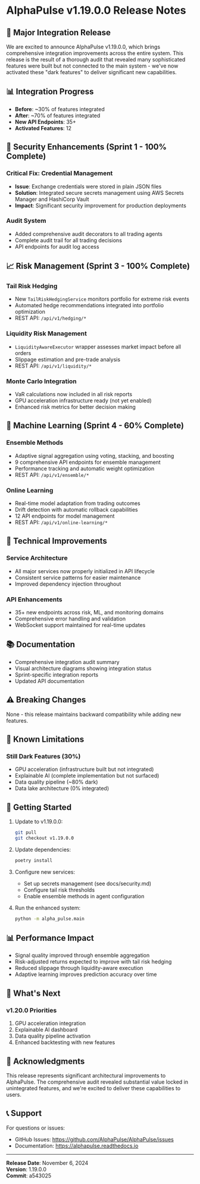 # AlphaPulse v1.19.0.0 Release Notes

## 🎉 Major Integration Release

We are excited to announce AlphaPulse v1.19.0.0, which brings comprehensive integration improvements across the entire system. This release is the result of a thorough audit that revealed many sophisticated features were built but not connected to the main system - we've now activated these "dark features" to deliver significant new capabilities.

## 📊 Integration Progress

- **Before**: ~30% of features integrated
- **After**: ~70% of features integrated
- **New API Endpoints**: 35+
- **Activated Features**: 12

## 🔐 Security Enhancements (Sprint 1 - 100% Complete)

### Critical Fix: Credential Management
- **Issue**: Exchange credentials were stored in plain JSON files
- **Solution**: Integrated secure secrets management using AWS Secrets Manager and HashiCorp Vault
- **Impact**: Significant security improvement for production deployments

### Audit System
- Added comprehensive audit decorators to all trading agents
- Complete audit trail for all trading decisions
- API endpoints for audit log access

## 📈 Risk Management (Sprint 3 - 100% Complete)

### Tail Risk Hedging
- New `TailRiskHedgingService` monitors portfolio for extreme risk events
- Automated hedge recommendations integrated into portfolio optimization
- REST API: `/api/v1/hedging/*`

### Liquidity Risk Management
- `LiquidityAwareExecutor` wrapper assesses market impact before all orders
- Slippage estimation and pre-trade analysis
- REST API: `/api/v1/liquidity/*`

### Monte Carlo Integration
- VaR calculations now included in all risk reports
- GPU acceleration infrastructure ready (not yet enabled)
- Enhanced risk metrics for better decision making

## 🤖 Machine Learning (Sprint 4 - 60% Complete)

### Ensemble Methods
- Adaptive signal aggregation using voting, stacking, and boosting
- 9 comprehensive API endpoints for ensemble management
- Performance tracking and automatic weight optimization
- REST API: `/api/v1/ensemble/*`

### Online Learning
- Real-time model adaptation from trading outcomes
- Drift detection with automatic rollback capabilities
- 12 API endpoints for model management
- REST API: `/api/v1/online-learning/*`

## 🔧 Technical Improvements

### Service Architecture
- All major services now properly initialized in API lifecycle
- Consistent service patterns for easier maintenance
- Improved dependency injection throughout

### API Enhancements
- 35+ new endpoints across risk, ML, and monitoring domains
- Comprehensive error handling and validation
- WebSocket support maintained for real-time updates

## 📚 Documentation

- Comprehensive integration audit summary
- Visual architecture diagrams showing integration status
- Sprint-specific integration reports
- Updated API documentation

## ⚠️ Breaking Changes

None - this release maintains backward compatibility while adding new features.

## 🚧 Known Limitations

### Still Dark Features (30%)
- GPU acceleration (infrastructure built but not integrated)
- Explainable AI (complete implementation but not surfaced)
- Data quality pipeline (~80% dark)
- Data lake architecture (0% integrated)

## 🚀 Getting Started

1. Update to v1.19.0.0:
   ```bash
   git pull
   git checkout v1.19.0.0
   ```

2. Update dependencies:
   ```bash
   poetry install
   ```

3. Configure new services:
   - Set up secrets management (see docs/security.md)
   - Configure tail risk thresholds
   - Enable ensemble methods in agent configuration

4. Run the enhanced system:
   ```bash
   python -m alpha_pulse.main
   ```

## 📊 Performance Impact

- Signal quality improved through ensemble aggregation
- Risk-adjusted returns expected to improve with tail risk hedging
- Reduced slippage through liquidity-aware execution
- Adaptive learning improves prediction accuracy over time

## 🔮 What's Next

### v1.20.0 Priorities
1. GPU acceleration integration
2. Explainable AI dashboard
3. Data quality pipeline activation
4. Enhanced backtesting with new features

## 🙏 Acknowledgments

This release represents significant architectural improvements to AlphaPulse. The comprehensive audit revealed substantial value locked in unintegrated features, and we're excited to deliver these capabilities to users.

## 📞 Support

For questions or issues:
- GitHub Issues: https://github.com/AlphaPulse/AlphaPulse/issues
- Documentation: https://alphapulse.readthedocs.io

---

**Release Date**: November 6, 2024  
**Version**: 1.19.0.0  
**Commit**: a543025